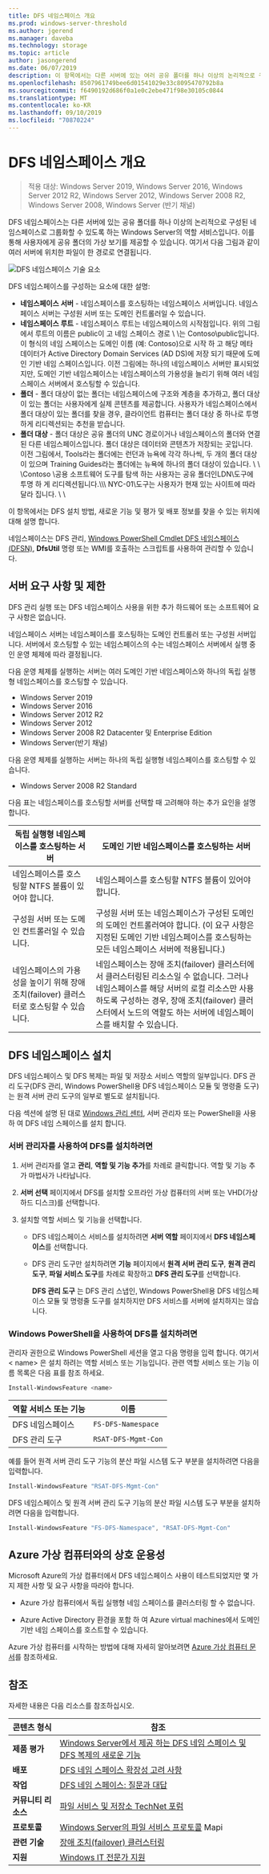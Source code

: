```yaml
---
title: DFS 네임스페이스 개요
ms.prod: windows-server-threshold
ms.author: jgerend
ms.manager: daveba
ms.technology: storage
ms.topic: article
author: jasongerend
ms.date: 06/07/2019
description: 이 항목에서는 다른 서버에 있는 여러 공유 폴더를 하나 이상의 논리적으로 구성된 네임스페이스로 그룹화할 수 있도록 하는 Windows Server의 역할 서비스인 DFS 네임스페이스에 대해 설명합니다.
ms.openlocfilehash: 8507961749bee6d01541029e33c8095470792b8a
ms.sourcegitcommit: f6490192d686f0a1e0c2ebe471f98e30105c0844
ms.translationtype: MT
ms.contentlocale: ko-KR
ms.lasthandoff: 09/10/2019
ms.locfileid: "70870224"
---
```

# <a name="dfs-namespaces-overview"></a>DFS 네임스페이스 개요

> 적용 대상: Windows Server 2019, Windows Server 2016, Windows Server 2012 R2, Windows Server 2012, Windows Server 2008 R2, Windows Server 2008, Windows Server (반기 채널)

DFS 네임스페이스는 다른 서버에 있는 공유 폴더를 하나 이상의 논리적으로 구성된 네임스페이스로 그룹화할 수 있도록 하는 Windows Server의 역할 서비스입니다. 이를 통해 사용자에게 공유 폴더의 가상 보기를 제공할 수 있습니다. 여기서 다음 그림과 같이 여러 서버에 위치한 파일이 한 경로로 연결됩니다.

![DFS 네임스페이스 기술 요소](media/dfs-overview.png)

DFS 네임스페이스를 구성하는 요소에 대한 설명:

- **네임스페이스 서버** - 네임스페이스를 호스팅하는 네임스페이스 서버입니다. 네임스페이스 서버는 구성원 서버 또는 도메인 컨트롤러일 수 있습니다.
- **네임스페이스 루트** - 네임스페이스 루트는 네임스페이스의 시작점입니다. 위의 그림에서 루트의 이름은 public이 고 네임 스페이스 경로 \\ \\는 Contoso\\public입니다. 이 형식의 네임 스페이스는 도메인 이름 (예: Contoso)으로 시작 하 고 해당 메타 데이터가 Active Directory Domain Services (AD DS)에 저장 되기 때문에 도메인 기반 네임 스페이스입니다. 이전 그림에는 하나의 네임스페이스 서버만 표시되었지만, 도메인 기반 네임스페이스는 네임스페이스의 가용성을 늘리기 위해 여러 네임스페이스 서버에서 호스팅할 수 있습니다.
- **폴더** - 폴더 대상이 없는 폴더는 네임스페이스에 구조와 계층을 추가하고, 폴더 대상이 있는 폴더는 사용자에게 실제 콘텐츠를 제공합니다. 사용자가 네임스페이스에서 폴더 대상이 있는 폴더를 찾을 경우, 클라이언트 컴퓨터는 폴더 대상 중 하나로 투명하게 리디렉션되는 추천을 받습니다.
- **폴더 대상** - 폴더 대상은 공유 폴더의 UNC 경로이거나 네임스페이스의 폴더와 연결된 다른 네임스페이스입니다. 폴더 대상은 데이터와 콘텐츠가 저장되는 곳입니다. 이전 그림에서, Tools라는 폴더에는 런던과 뉴욕에 각각 하나씩, 두 개의 폴더 대상이 있으며 Training Guides라는 폴더에는 뉴욕에 하나의 폴더 대상이 있습니다. \\ \\ \\Contoso \\공용 소프트웨어 도구를 탐색 하는 사용자는 공유 폴더인LDN\\도구에 투명 하 게 리디렉션됩니다.\\\\\\ NYC-01\\도구는 사용자가 현재 있는 사이트에 따라 달라 집니다. \\ \\

이 항목에서는 DFS 설치 방법, 새로운 기능 및 평가 및 배포 정보를 찾을 수 있는 위치에 대해 설명 합니다.

네임스페이스는 DFS 관리, [Windows PowerShell Cmdlet DFS 네임스페이스(DFSN)](https://docs.microsoft.com/powershell/module/dfsn/?view=win10-ps), **DfsUtil** 명령 또는 WMI를 호출하는 스크립트를 사용하여 관리할 수 있습니다.

## <a name="server-requirements-and-limits"></a>서버 요구 사항 및 제한

DFS 관리 실행 또는 DFS 네임스페이스 사용을 위한 추가 하드웨어 또는 소프트웨어 요구 사항은 없습니다.

네임스페이스 서버는 네임스페이스를 호스팅하는 도메인 컨트롤러 또는 구성원 서버입니다. 서버에서 호스팅할 수 있는 네임스페이스의 수는 네임스페이스 서버에서 실행 중인 운영 체제에 따라 결정됩니다.

다음 운영 체제를 실행하는 서버는 여러 도메인 기반 네임스페이스와 하나의 독립 실행형 네임스페이스를 호스팅할 수 있습니다. 

- Windows Server 2019
- Windows Server 2016
- Windows Server 2012 R2
- Windows Server 2012
- Windows Server 2008 R2 Datacenter 및 Enterprise Edition
- Windows Server(반기 채널)

다음 운영 체제를 실행하는 서버는 하나의 독립 실행형 네임스페이스를 호스팅할 수 있습니다.

- Windows Server 2008 R2 Standard

다음 표는 네임스페이스를 호스팅할 서버를 선택할 때 고려해야 하는 추가 요인을 설명합니다.

| 독립 실행형 네임스페이스를 호스팅하는 서버 | 도메인 기반 네임스페이스를 호스팅하는 서버 |
| ---                                   |        ---                                |
| 네임스페이스를 호스팅할 NTFS 볼륨이 있어야 합니다.|네임스페이스를 호스팅할 NTFS 볼륨이 있어야 합니다. |
| 구성원 서버 또는 도메인 컨트롤러일 수 있습니다.|구성원 서버 또는 네임스페이스가 구성된 도메인의 도메인 컨트롤러여야 합니다. (이 요구 사항은 지정된 도메인 기반 네임스페이스를 호스팅하는 모든 네임스페이스 서버에 적용됩니다.) |
| 네임스페이스의 가용성을 높이기 위해 장애 조치(failover) 클러스터로 호스팅할 수 있습니다.|네임스페이스는 장애 조치(failover) 클러스터에서 클러스터링된 리소스일 수 없습니다. 그러나 네임스페이스를 해당 서버의 로컬 리소스만 사용하도록 구성하는 경우, 장애 조치(failover) 클러스터에서 노드의 역할도 하는 서버에 네임스페이스를 배치할 수 있습니다. |

## <a name="installing-dfs-namespaces"></a>DFS 네임스페이스 설치

DFS 네임스페이스 및 DFS 복제는 파일 및 저장소 서비스 역할의 일부입니다. DFS 관리 도구(DFS 관리, Windows PowerShell용 DFS 네임스페이스 모듈 및 명령줄 도구)는 원격 서버 관리 도구의 일부로 별도로 설치됩니다.

다음 섹션에 설명 된 대로 [Windows 관리 센터](../../manage/windows-admin-center/understand/windows-admin-center.md), 서버 관리자 또는 PowerShell을 사용 하 여 DFS 네임 스페이스를 설치 합니다.

### <a name="to-install-dfs-by-using-server-manager"></a>서버 관리자를 사용하여 DFS를 설치하려면

1. 서버 관리자를 열고 **관리**, **역할 및 기능 추가**를 차례로 클릭합니다. 역할 및 기능 추가 마법사가 나타납니다.

2. **서버 선택** 페이지에서 DFS를 설치할 오프라인 가상 컴퓨터의 서버 또는 VHD(가상 하드 디스크)를 선택합니다.

3. 설치할 역할 서비스 및 기능을 선택합니다.

    - DFS 네임스페이스 서비스를 설치하려면 **서버 역할** 페이지에서 **DFS 네임스페이스**를 선택합니다.

    - DFS 관리 도구만 설치하려면 **기능** 페이지에서 **원격 서버 관리 도구**, **원격 관리 도구**, **파일 서비스 도구**를 차례로 확장하고 **DFS 관리 도구**를 선택합니다.

         **DFS 관리 도구** 는 DFS 관리 스냅인, Windows PowerShell용 DFS 네임스페이스 모듈 및 명령줄 도구를 설치하지만 DFS 서비스를 서버에 설치하지는 않습니다.

### <a name="to-install-dfs-by-using-windows-powershell"></a>Windows PowerShell을 사용하여 DFS를 설치하려면

관리자 권한으로 Windows PowerShell 세션을 열고 다음 명령을 입력 합니다. 여기서 < name\> 은 설치 하려는 역할 서비스 또는 기능입니다. 관련 역할 서비스 또는 기능 이름 목록은 다음 표를 참조 하세요.

```PowerShell
Install-WindowsFeature <name>
```

| 역할 서비스 또는 기능 | 이름 |
| ----------------------- | ---- |
| DFS 네임스페이스          | `FS-DFS-Namespace` |
| DFS 관리 도구    | `RSAT-DFS-Mgmt-Con` |

예를 들어 원격 서버 관리 도구 기능의 분산 파일 시스템 도구 부분을 설치하려면 다음을 입력합니다.

```PowerShell
Install-WindowsFeature "RSAT-DFS-Mgmt-Con"
```

DFS 네임스페이스 및 원격 서버 관리 도구 기능의 분산 파일 시스템 도구 부분을 설치하려면 다음을 입력합니다.

```PowerShell
Install-WindowsFeature "FS-DFS-Namespace", "RSAT-DFS-Mgmt-Con"
```

## <a name="interoperability-with-azure-virtual-machines"></a>Azure 가상 컴퓨터와의 상호 운용성

Microsoft Azure의 가상 컴퓨터에서 DFS 네임스페이스 사용이 테스트되었지만 몇 가지 제한 사항 및 요구 사항을 따라야 합니다.

- Azure 가상 컴퓨터에서 독립 실행형 네임 스페이스를 클러스터링 할 수 없습니다.

- Azure Active Directory 환경을 포함 하 여 Azure virtual machines에서 도메인 기반 네임 스페이스를 호스트할 수 있습니다.

Azure 가상 컴퓨터를 시작하는 방법에 대해 자세히 알아보려면 [Azure 가상 컴퓨터 문서](https://docs.microsoft.com/azure/virtual-machines/)를 참조하세요.

## <a name="see-also"></a>참조

자세한 내용은 다음 리소스를 참조하십시오.

| 콘텐츠 형식        | 참조 |
| ------------------  | ----------------|
| **제품 평가** | [Windows Server에서 제공 하는 DFS 네임 스페이스 및 DFS 복제의 새로운 기능](https://technet.microsoft.com/library/dn281957(v=ws.11).aspx) |
| **배포**    | [DFS 네임 스페이스 확장성 고려 사항](http://blogs.technet.com/b/filecab/archive/2012/08/26/dfs-namespace-scalability-considerations.aspx) |
| **작업**    | [DFS 네임 스페이스: 질문과 대답](https://technet.microsoft.com/library/ee404780.aspx) |
| **커뮤니티 리소스** | [파일 서비스 및 저장소 TechNet 포럼](https://social.technet.microsoft.com/forums/winserverfiles/threads/) |
| **프로토콜**        | [Windows Server의 파일 서비스 프로토콜](https://msdn.microsoft.com/library/cc239318.aspx) Mapi |
| **관련 기술** | [장애 조치(failover) 클러스터링](../../failover-clustering/failover-clustering-overview.md)|
| **지원** | [Windows IT 전문가 지원](https://www.microsoft.com/itpro/windows/support)|
